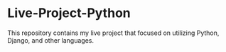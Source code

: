 # Live-Project-Python
This repository contains my live project that focused on utilizing Python, Django, and other languages.
